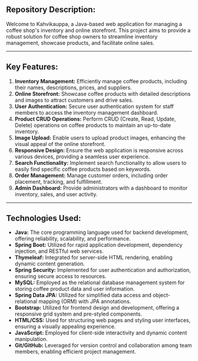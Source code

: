 ## Repository Description:

Welcome to Kahvikauppa, a Java-based web application for managing a coffee shop's inventory and online storefront. This project aims to provide a robust solution for coffee shop owners to streamline inventory management, showcase products, and facilitate online sales.

---

## Key Features:

1. **Inventory Management:** Efficiently manage coffee products, including their names, descriptions, prices, and suppliers.
2. **Online Storefront:** Showcase coffee products with detailed descriptions and images to attract customers and drive sales.
3. **User Authentication:** Secure user authentication system for staff members to access the inventory management dashboard.
4. **Product CRUD Operations:** Perform CRUD (Create, Read, Update, Delete) operations on coffee products to maintain an up-to-date inventory.
5. **Image Upload:** Enable users to upload product images, enhancing the visual appeal of the online storefront.
6. **Responsive Design:** Ensure the web application is responsive across various devices, providing a seamless user experience.
7. **Search Functionality:** Implement search functionality to allow users to easily find specific coffee products based on keywords.
8. **Order Management:** Manage customer orders, including order placement, tracking, and fulfillment.
9. **Admin Dashboard:** Provide administrators with a dashboard to monitor inventory, sales, and user activity.

---

## Technologies Used:

- **Java:** The core programming language used for backend development, offering reliability, scalability, and performance.
- **Spring Boot:** Utilized for rapid application development, dependency injection, and RESTful web services.
- **Thymeleaf:** Integrated for server-side HTML rendering, enabling dynamic content generation.
- **Spring Security:** Implemented for user authentication and authorization, ensuring secure access to resources.
- **MySQL:** Employed as the relational database management system for storing coffee product data and user information.
- **Spring Data JPA:** Utilized for simplified data access and object-relational mapping (ORM) with JPA annotations.
- **Bootstrap:** Utilized for frontend design and development, offering a responsive grid system and pre-styled components.
- **HTML/CSS:** Used for structuring web pages and styling user interfaces, ensuring a visually appealing experience.
- **JavaScript:** Employed for client-side interactivity and dynamic content manipulation.
- **Git/GitHub:** Leveraged for version control and collaboration among team members, enabling efficient project management.
